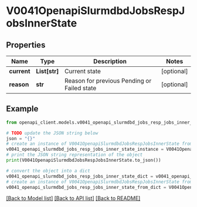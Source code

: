 # V0041OpenapiSlurmdbdJobsRespJobsInnerState


## Properties

Name | Type | Description | Notes
------------ | ------------- | ------------- | -------------
**current** | **List[str]** | Current state | [optional] 
**reason** | **str** | Reason for previous Pending or Failed state | [optional] 

## Example

```python
from openapi_client.models.v0041_openapi_slurmdbd_jobs_resp_jobs_inner_state import V0041OpenapiSlurmdbdJobsRespJobsInnerState

# TODO update the JSON string below
json = "{}"
# create an instance of V0041OpenapiSlurmdbdJobsRespJobsInnerState from a JSON string
v0041_openapi_slurmdbd_jobs_resp_jobs_inner_state_instance = V0041OpenapiSlurmdbdJobsRespJobsInnerState.from_json(json)
# print the JSON string representation of the object
print(V0041OpenapiSlurmdbdJobsRespJobsInnerState.to_json())

# convert the object into a dict
v0041_openapi_slurmdbd_jobs_resp_jobs_inner_state_dict = v0041_openapi_slurmdbd_jobs_resp_jobs_inner_state_instance.to_dict()
# create an instance of V0041OpenapiSlurmdbdJobsRespJobsInnerState from a dict
v0041_openapi_slurmdbd_jobs_resp_jobs_inner_state_from_dict = V0041OpenapiSlurmdbdJobsRespJobsInnerState.from_dict(v0041_openapi_slurmdbd_jobs_resp_jobs_inner_state_dict)
```
[[Back to Model list]](../README.md#documentation-for-models) [[Back to API list]](../README.md#documentation-for-api-endpoints) [[Back to README]](../README.md)


